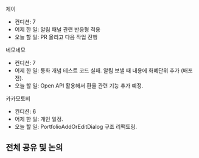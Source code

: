 
제이
- 컨디션: 7
- 어제 한 일: 알림 패널 관련 반응형 적용
- 오늘 할 일: PR 올리고 다음 작업 진행

네모네모
- 컨디션: 7
- 어제 한 일: 통화 개념 테스트 코드 실패. 알림 보낼 때 내용에 화폐단위 추가 (배포 전).
- 오늘 할 일: Open API 활용해서 환율 관련 기능 추가 예정.

카카모토비
- 컨디션: 6
- 어제 한 일: 개인 일정.
- 오늘 할 일: PortfolioAddOrEditDialog 구조 리팩토링.
## 전체 공유 및 논의
